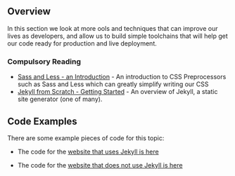 ## Overview

In this section we look at more ools and techniques that can improve our lives as developers, and allow us to build simple toolchains that will help get our code ready for production and live deployment.

### Compulsory Reading

-   [Sass and Less - an Introduction](http://vanseodesign.com/css/css-preprocessors/) - An introduction to CSS Preprocessors such as Sass and Less which can greatly simplify writing our CSS
-   [Jekyll from Scratch - Getting Started](http://pixelcog.com/blog/2013/jekyll-from-scratch-introduction/) - An overview of Jekyll, a static site generator (one of many).

## Code Examples

There are some example pieces of code for this topic:

* The code for the [website that uses Jekyll is here](https://github.com/martinjc/martinjc.com)

* The code for the [website that does not use Jekyll is here](https://github.com/martinjc/datajconf)


